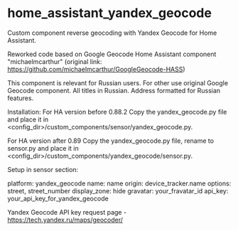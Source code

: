 # home_assistant_yandex_geocode
Custom component reverse geocoding with Yandex Geocode for Home Assistant.

Reworked code based on Google Geocode Home Assistant component "michaelmcarthur" (original link: https://github.com/michaelmcarthur/GoogleGeocode-HASS)

This component is relevant for Russian users. For other use original Google Geocode component.
All titles in Russian. Address formatted for Russian features.

Installation:
For HA version before 0.88.2
Copy the yandex_geocode.py file and place it in <config_dir>/custom_components/sensor/yandex_geocode.py.

For HA version after 0.89
Copy the yandex_geocode.py file, rename to sensor.py and place it in <config_dir>/custom_components/yandex_geocode/sensor.py.

Setup in sensor section:

platform: yandex_geocode
name: name
origin: device_tracker.name
options: street, street_number
display_zone: hide
gravatar: your_fravatar_id
api_key: your_api_key_for_yandex_geocode
  
Yandex Geocode API key request page - https://tech.yandex.ru/maps/geocoder/
  
  
